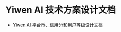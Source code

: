 # Yiwen AI 技术方案设计文档

* [Yiwen AI 平台币、信用分和用户等级设计文档](https://github.com/yiwen-ai/doc/blob/main/yiwen_coin.md)